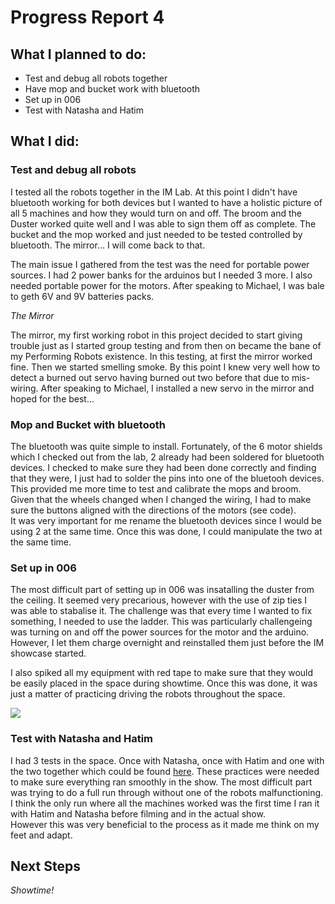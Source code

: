 # Progress Report 4

## What I planned to do:

* Test and debug all robots together
* Have mop and bucket work with bluetooth
* Set up in 006
* Test with Natasha and Hatim

## What I did:

### Test and debug all robots

I tested all the robots together in the IM Lab. At this point I didn't have bluetooth working for both devices but I wanted to have a holistic picture of all 5 machines and how they would turn on and off. The broom and the Duster worked quite well and I was able to sign them off as complete. The bucket and the mop worked and just needed to be tested controlled by bluetooth. The mirror... I will come back to that.
<br>

The main issue I gathered from the test was the need for portable power sources. I had 2 power banks for the arduinos but I needed 3 more. I also needed portable power for the motors. After speaking to Michael, I was bale to geth 6V and 9V batteries packs.

*The Mirror*
<br>

The mirror, my first working robot in this project decided to start giving trouble just as I started group testing and from then on became the bane of my Performing Robots existence. In this testing, at first the mirror worked fine. Then we started smelling smoke. By this point I knew very well how to detect a burned out servo having burned out two before that due to mis-wiring. After speaking to Michael, I installed a new servo in the mirror and hoped for the best...

### Mop and Bucket with bluetooth

The bluetooth was quite simple to install. Fortunately, of the 6 motor shields which I checked out from the lab, 2 already had been soldered for bluetooth devices. I checked to make sure they had been done correctly and finding that they were, I just had to solder the pins into one of the bluetooh devices.
<br>
This provided me more time to test and calibrate the mops and broom. Given that the wheels changed when I changed the wiring, I had to make sure the buttons aligned with the directions of the motors (see code).
<br>
It was very important for me rename the bluetooth devices since I would be using 2 at the same time. Once this was done, I could manipulate the two at the same time.


### Set up in 006

The most difficult part of setting up in 006 was insatalling the duster from the ceiling. It seemed very precarious, however with the use of zip ties I was able to stabalise it. The challenge was that every time I wanted to fix something, I needed to use the ladder. This was particularly challengeing was turning on and off the power sources for the motor and the arduino. However, I let them charge overnight and reinstalled them just before the IM showcase started.

I also spiked all my equipment with red tape to make sure that they would be easily placed in the space during showtime. Once this was done, it was just a matter of practicing driving the robots throughout the space.

![](setUp.jpg)

### Test with Natasha and Hatim

I had 3 tests in the space. Once with Natasha, once with Hatim and one with the two together which could be found [here](https://youtu.be/RUvNm_sH5tQ). These practices were needed to make sure everything ran smoothly in the show. The most difficult part was trying to do a full run through without one of the robots malfunctioning. I think the only run where all the machines worked was the first time I ran it with Hatim and Natasha before filming and in the actual show. 
<br>
However this was very beneficial to the process as it made me think on my feet and adapt.


## Next Steps

*Showtime!*
